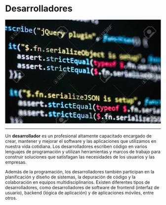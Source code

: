 # Desarrolladores

![desarrolladores](/img/desarrollo.jpg)

---

Un **desarrollador** es un profesional altamente capacitado encargado de crear, mantener y mejorar el software y las aplicaciones que utilizamos en nuestra vida cotidiana. Los desarrolladores escriben código en varios lenguajes de programación y utilizan herramientas y marcos de trabajo para construir soluciones que satisfagan las necesidades de los usuarios y las empresas.

Además de la programación, los desarrolladores también participan en la planificación y diseño de sistemas, la depuración de código y la colaboración en equipos multidisciplinarios. Existen diferentes tipos de desarrolladores, como desarrolladores de software de frontend (interfaz de usuario), backend (lógica de aplicación) y de aplicaciones móviles, entre otros.
